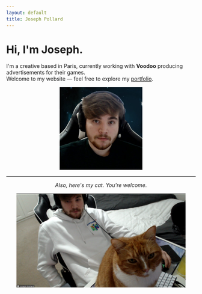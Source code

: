 ```yaml
---
layout: default
title: Joseph Pollard
---
```


# Hi, I'm Joseph.

I'm a creative based in Paris, currently working with **Voodoo** producing advertisements for their games.  
Welcome to my website — feel free to explore my [portfolio](./portfolio).

<p align="center">
  <img src="assets/images/me!.jpg" alt="Photo of Joseph" width="220" height="220">
</p>

---

<p align="center">
  <em>Also, here's my cat. You're welcome.</em>
</p>

<p align="center">
  <img src="assets/images/Bertie6.PNG" alt="Joseph's Cat" width="450" height="250">
</p>
